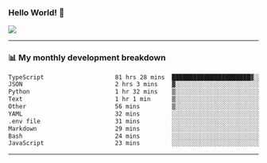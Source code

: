 ### Hello World! 👋

<a>
  <img align="center" src="https://github-readme-stats.vercel.app/api?username=megatunger&count_private=true&include_all_commits=true&bg_color=30,56CCF2,2F80ED&title_color=fff&text_color=fff" />
</a>

------
### 📊 My monthly development breakdown

<!--START_SECTION:waka-->

```txt
TypeScript                    81 hrs 28 mins  ██████████████████████▓░░   90.29 %
JSON                          2 hrs 3 mins    ▓░░░░░░░░░░░░░░░░░░░░░░░░   02.28 %
Python                        1 hr 32 mins    ▒░░░░░░░░░░░░░░░░░░░░░░░░   01.70 %
Text                          1 hr 1 min      ▒░░░░░░░░░░░░░░░░░░░░░░░░   01.14 %
Other                         56 mins         ▒░░░░░░░░░░░░░░░░░░░░░░░░   01.04 %
YAML                          32 mins         ░░░░░░░░░░░░░░░░░░░░░░░░░   00.60 %
.env file                     31 mins         ░░░░░░░░░░░░░░░░░░░░░░░░░   00.59 %
Markdown                      29 mins         ░░░░░░░░░░░░░░░░░░░░░░░░░   00.54 %
Bash                          24 mins         ░░░░░░░░░░░░░░░░░░░░░░░░░   00.45 %
JavaScript                    23 mins         ░░░░░░░░░░░░░░░░░░░░░░░░░   00.43 %
```

<!--END_SECTION:waka-->

------
